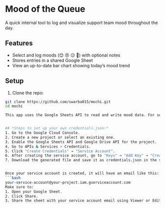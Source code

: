 # Mood of the Queue

A quick internal tool to log and visualize support team mood throughout the day.

## Features

- Select and log moods (😊 😠 😕 🎉) with optional notes
- Stores entries in a shared Google Sheet
- View an up-to-date bar chart showing today’s mood trend

## Setup

1. Clone the repo:

```bash
git clone https://github.com/swarba015/mochi.git
cd mochi

This app uses the Google Sheets API to read and write mood data. For security reasons, the credentials.json file (which contains private API keys) is not included in this repository. You need to create and configure your own to run the app.


## *Steps to set up your own credentials.json:*
1. Go to the Google Cloud Console.
2. Create a new project or select an existing one.
3. Enable the Google Sheets API and Google Drive API for the project.
4. Go to APIs & Services > Credentials.
5. Click "Create Credentials" → "Service Account".
6. After creating the service account, go to "Keys" → "Add Key" → "Create New Key" (JSON).
7. Download the generated file and save it as credentials.json in the same directory as app.py.


Once your service account is created, it will have an email like this:
```bash 
your-service-account@your-project.iam.gserviceaccount.com
Make sure to:
1. Open your Google Sheet.
2. Click Share.
3. Share the sheet with your service account email using Viewer or Editor access.

